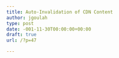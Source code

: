 ```yaml
---
title: Auto-Invalidation of CDN Content
author: jgoulah
type: post
date: -001-11-30T00:00:00+00:00
draft: true
url: /?p=47

---
```


